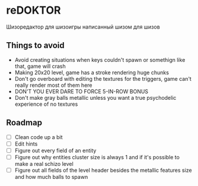 # reDOKTOR
Шизоредактор для шизоигры написанный шизом для шизов

## Things to avoid
- Avoid creating situations when keys couldn't spawn or somethign like that, game will crash
- Making 20x20 level, game has a stroke rendering huge chunks
- Don't go overboard with editing the textures for the triggers, game can't really render most of them here
- DON'T YOU EVER DARE TO FORCE 5-IN-ROW BONUS
- Don't make gray balls metallic unless you want a true psychodelic experience of no textures

## Roadmap

- [ ] Clean code up a bit
- [ ] Edit hints
- [ ] Figure out every field of an entity
- [ ] Figure out why entities cluster size is always 1 and if it's possible to make a real schizo level
- [ ] Figure out all fields of the level header besides the metallic features size and how much balls to spawn
